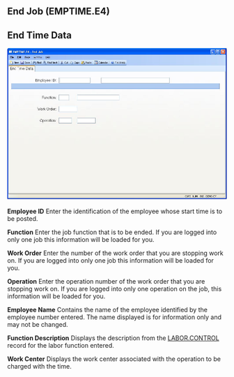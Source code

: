 ##  End Job (EMPTIME.E4)

<PageHeader />

##  End Time Data

![](./EMPTIME-E4-1.jpg)

**Employee ID** Enter the identification of the employee whose start time is
to be posted.  
  
**Function** Enter the job function that is to be ended. If you are logged
into only one job this information will be loaded for you.  
  
**Work Order** Enter the number of the work order that you are stopping work
on. If you are logged into only one job this information will be loaded for
you.  
  
**Operation** Enter the operation number of the work order that you are
stopping work on. If you are logged into only one operation on the job, this
information will be loaded for you.  
  
**Employee Name** Contains the name of the employee identified by the employee
number entered. The name displayed is for information only and may not be
changed.  
  
**Function Description** Displays the description from the [ LABOR.CONTROL ](../../../../../../../../../../../../../../../../../../../../rover/AP-OVERVIEW/AP-ENTRY/AP-E/CHECKS-E/AP-CONTROL/GLCHART-E/GLCHART-E-1/GLCHART-R2/WO-CONTROL/WO-CONTROL-1/LABOR-CONTROL) record for the labor function entered.   
  
**Work Center** Displays the work center associated with the operation to be
charged with the time.  
  
  
<badge text= "Version 8.10.57" vertical="middle" />

<PageFooter />